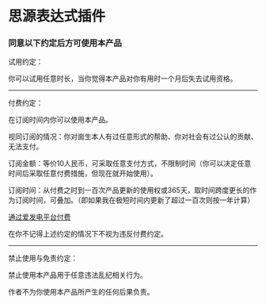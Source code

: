 # 思源表达式插件

### 同意以下约定后方可使用本产品

试用约定：

你可以试用任意时长，当你觉得本产品对你有用时一个月后失去试用资格。

---

付费约定：

在订阅时间内你可以使用本产品。

  视同订阅的情况：你对崮生本人有过任意形式的帮助、你对社会有过公认的贡献、无法支付。

  订阅金额：等价10人民币，可采取任意支付方式，不限制时间（你可以决定任意时间后采取任意付费措施，但现在就开始使用）。

  订阅时间：从付费之时到一百次产品更新的使用权或365天，取时间跨度更长的作为订阅时间，可叠加。（即如果我在极短时间内更新了超过一百次则按一年计算）

[通过爱发电平台付费](https://afdian.net/@llej0)

在你不记得上述约定的情况下不视为违反付费约定。

---

禁止使用与免责约定：

禁止使用本产品用于任意违法乱纪相关行为。

作者不为你使用本产品所产生的任何后果负责。